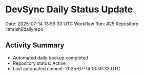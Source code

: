 # DevSync Daily Status Update
Date: 2025-07-14 13:59:33 UTC
Workflow Run: #25
Repository: iitmrishi/dailyrepo

## Activity Summary
- Automated daily backup completed
- Repository status: Active
- Last automated commit: 2025-07-14 13:59:33 UTC
